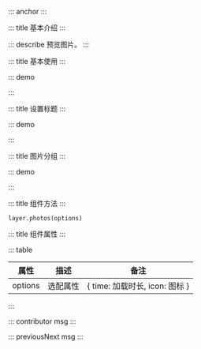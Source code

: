 ::: anchor
:::

::: title 基本介绍
:::

::: describe 预览图片。
:::

::: title 基本使用
:::

::: demo

<template>
   <lay-button type="primary" @click="signleImg">图片查看</lay-button>
</template>

<script>
import { layer } from  "@layui/layui-vue"

const signleImg = function() {
    layer.photos("http://www.pearadmin.com/assets/images/un1.svg")
}
</script>

:::

::: title 设置标题
:::

::: demo

<template>
   <lay-button type="primary" @click="signleImg2">图片标题</lay-button>
</template>

<script>
import { layer } from  "@layui/layui-vue"

const signleImg2 = function() {
    layer.photos({
      imgList:[{src:'http://www.pearadmin.com/assets/images/un2.svg',alt:'layer for vue'}]
    })
}
</script>

:::

::: title 图片分组
:::

::: demo

<template>
   <lay-button type="primary" @click="groupImg">图片分组</lay-button>
</template>

<script>
import { layer } from  "@layui/layui-vue"

const groupImg = function() {
  layer.photos({
    imgList:[
      { src:'http://www.pearadmin.com/assets/images/un8.svg', alt:'图片1'},
      { src:'http://www.pearadmin.com/assets/images/un32.svg', alt:'图片2'}
    ]
  })
}
</script>

:::

::: title 组件方法
:::

```
layer.photos(options)
```

::: title 组件属性
:::

::: table

| 属性                | 描述   | 备注 |
| ------------------- | ------ | ----|
| options | 选配属性 | { time: 加载时长, icon: 图标 }   |

:::

::: contributor msg
:::  

::: previousNext msg
:::